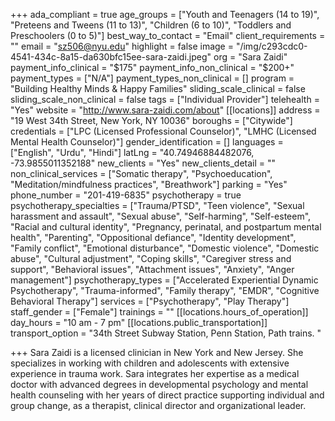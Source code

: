 +++
ada_compliant = true
age_groups = ["Youth and Teenagers (14 to 19)", "Preteens and Tweens (11 to 13)", "Children (6 to 10)", "Toddlers and Preschoolers (0 to 5)"]
best_way_to_contact = "Email"
client_requirements = ""
email = "sz506@nyu.edu"
highlight = false
image = "/img/c293cdc0-4541-434c-8a15-da630bfc15ee-sara-zaidi.jpeg"
org = "Sara Zaidi"
payment_info_clinical = "$175"
payment_info_non_clinical = "$200+"
payment_types = ["N/A"]
payment_types_non_clinical = []
program = "Building Healthy Minds & Happy Families"
sliding_scale_clinical = false
sliding_scale_non_clinical = false
tags = ["Individual Provider"]
telehealth = "Yes"
website = "http://www.sara-zaidi.com/about"
[[locations]]
address = "19 West 34th Street, New York, NY 10036"
boroughs = ["Citywide"]
credentials = ["LPC (Licensed Professional Counselor)", "LMHC (Licensed Mental Health Counselor)"]
gender_identification = []
languages = ["English", "Urdu", "Hindi"]
latLng = "40.74946884482076, -73.9855011352188"
new_clients = "Yes"
new_clients_detail = ""
non_clinical_services = ["Somatic therapy", "Psychoeducation", "Meditation/mindfulness practices", "Breathwork"]
parking = "Yes"
phone_number = "201-419-6835"
psychotherapy = true
psychotherapy_specialties = ["Trauma/PTSD", "Teen violence", "Sexual harassment and assault", "Sexual abuse", "Self-harming", "Self-esteem", "Racial and cultural identity", "Pregnancy, perinatal, and postpartum mental health", "Parenting", "Oppositional defiance", "Identity development", "Family conflict", "Emotional disturbance", "Domestic violence", "Domestic abuse", "Cultural adjustment", "Coping skills", "Caregiver stress and support", "Behavioral issues", "Attachment issues", "Anxiety", "Anger management"]
psychotherapy_types = ["Accelerated Experiential Dynamic Psychotherapy", "Trauma-informed", "Family therapy", "EMDR", "Cognitive Behavioral Therapy"]
services = ["Psychotherapy", "Play Therapy"]
staff_gender = ["Female"]
trainings = ""
[[locations.hours_of_operation]]
day_hours = "10 am - 7 pm"
[[locations.public_transportation]]
transport_option = "34th Street Subway Station, Penn Station, Path trains. "

+++
Sara Zaidi is a licensed clinician in New York and New Jersey. She specializes in working with children and adolescents with extensive experience in trauma work. Sara integrates her expertise as a medical doctor with advanced degrees in developmental psychology and mental health counseling with her years of direct practice supporting individual and group change, as a therapist, clinical director and organizational leader.